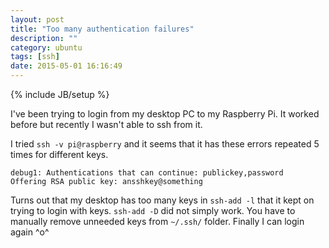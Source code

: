 ```yaml
---
layout: post
title: "Too many authentication failures"
description: ""
category: ubuntu
tags: [ssh]
date: 2015-05-01 16:16:49
---
```

{% include JB/setup %}

I've been trying to login from my desktop PC to my Raspberry Pi. It worked before but recently I wasn't able to ssh from it. 

I tried `ssh -v pi@raspberry` and it seems that it has these errors repeated 5 times for different keys.

    debug1: Authentications that can continue: publickey,password
    Offering RSA public key: ansshkey@something

Turns out that my desktop has too many keys in `ssh-add -l` that it kept on trying to login with keys. `ssh-add -D` did not simply work. You have to manually remove unneeded keys from `~/.ssh/` folder.
Finally I can login again ^o^